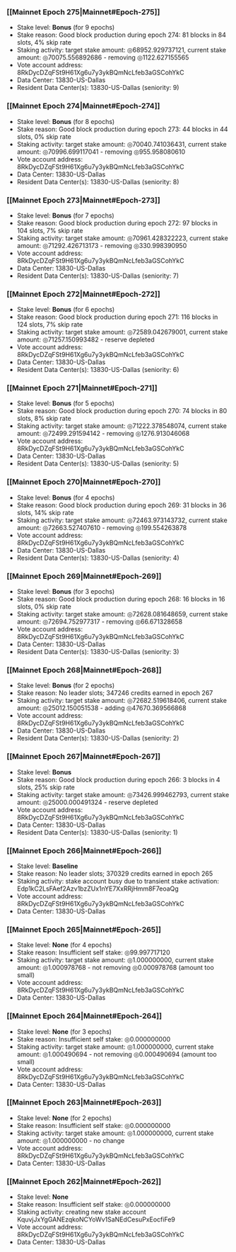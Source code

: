 ### [[Mainnet Epoch 275|Mainnet#Epoch-275]]
* Stake level: **Bonus** (for 9 epochs)
* Stake reason: Good block production during epoch 274: 81 blocks in 84 slots, 4% skip rate
* Staking activity: target stake amount: ◎68952.929737121, current stake amount: ◎70075.556892686 - removing ◎1122.627155565
* Vote account address: 8RkDycDZqFSt9H61Xg6u7y3ykBQmNcLfeb3aGSCohYkC
* Data Center: 13830-US-Dallas
* Resident Data Center(s): 13830-US-Dallas (seniority: 9)
### [[Mainnet Epoch 274|Mainnet#Epoch-274]]
* Stake level: **Bonus** (for 8 epochs)
* Stake reason: Good block production during epoch 273: 44 blocks in 44 slots, 0% skip rate
* Staking activity: target stake amount: ◎70040.741036431, current stake amount: ◎70996.699117041 - removing ◎955.958080610
* Vote account address: 8RkDycDZqFSt9H61Xg6u7y3ykBQmNcLfeb3aGSCohYkC
* Data Center: 13830-US-Dallas
* Resident Data Center(s): 13830-US-Dallas (seniority: 8)
### [[Mainnet Epoch 273|Mainnet#Epoch-273]]
* Stake level: **Bonus** (for 7 epochs)
* Stake reason: Good block production during epoch 272: 97 blocks in 104 slots, 7% skip rate
* Staking activity: target stake amount: ◎70961.428322223, current stake amount: ◎71292.426713173 - removing ◎330.998390950
* Vote account address: 8RkDycDZqFSt9H61Xg6u7y3ykBQmNcLfeb3aGSCohYkC
* Data Center: 13830-US-Dallas
* Resident Data Center(s): 13830-US-Dallas (seniority: 7)
### [[Mainnet Epoch 272|Mainnet#Epoch-272]]
* Stake level: **Bonus** (for 6 epochs)
* Stake reason: Good block production during epoch 271: 116 blocks in 124 slots, 7% skip rate
* Staking activity: target stake amount: ◎72589.042679001, current stake amount: ◎71257.150993482 - reserve depleted
* Vote account address: 8RkDycDZqFSt9H61Xg6u7y3ykBQmNcLfeb3aGSCohYkC
* Data Center: 13830-US-Dallas
* Resident Data Center(s): 13830-US-Dallas (seniority: 6)
### [[Mainnet Epoch 271|Mainnet#Epoch-271]]
* Stake level: **Bonus** (for 5 epochs)
* Stake reason: Good block production during epoch 270: 74 blocks in 80 slots, 8% skip rate
* Staking activity: target stake amount: ◎71222.378548074, current stake amount: ◎72499.291594142 - removing ◎1276.913046068
* Vote account address: 8RkDycDZqFSt9H61Xg6u7y3ykBQmNcLfeb3aGSCohYkC
* Data Center: 13830-US-Dallas
* Resident Data Center(s): 13830-US-Dallas (seniority: 5)
### [[Mainnet Epoch 270|Mainnet#Epoch-270]]
* Stake level: **Bonus** (for 4 epochs)
* Stake reason: Good block production during epoch 269: 31 blocks in 36 slots, 14% skip rate
* Staking activity: target stake amount: ◎72463.973143732, current stake amount: ◎72663.527407610 - removing ◎199.554263878
* Vote account address: 8RkDycDZqFSt9H61Xg6u7y3ykBQmNcLfeb3aGSCohYkC
* Data Center: 13830-US-Dallas
* Resident Data Center(s): 13830-US-Dallas (seniority: 4)
### [[Mainnet Epoch 269|Mainnet#Epoch-269]]
* Stake level: **Bonus** (for 3 epochs)
* Stake reason: Good block production during epoch 268: 16 blocks in 16 slots, 0% skip rate
* Staking activity: target stake amount: ◎72628.081648659, current stake amount: ◎72694.752977317 - removing ◎66.671328658
* Vote account address: 8RkDycDZqFSt9H61Xg6u7y3ykBQmNcLfeb3aGSCohYkC
* Data Center: 13830-US-Dallas
* Resident Data Center(s): 13830-US-Dallas (seniority: 3)
### [[Mainnet Epoch 268|Mainnet#Epoch-268]]
* Stake level: **Bonus** (for 2 epochs)
* Stake reason: No leader slots; 347246 credits earned in epoch 267
* Staking activity: target stake amount: ◎72682.519618406, current stake amount: ◎25012.150051538 - adding ◎47670.369566868
* Vote account address: 8RkDycDZqFSt9H61Xg6u7y3ykBQmNcLfeb3aGSCohYkC
* Data Center: 13830-US-Dallas
* Resident Data Center(s): 13830-US-Dallas (seniority: 2)
### [[Mainnet Epoch 267|Mainnet#Epoch-267]]
* Stake level: **Bonus**
* Stake reason: Good block production during epoch 266: 3 blocks in 4 slots, 25% skip rate
* Staking activity: target stake amount: ◎73426.999462793, current stake amount: ◎25000.000491324 - reserve depleted
* Vote account address: 8RkDycDZqFSt9H61Xg6u7y3ykBQmNcLfeb3aGSCohYkC
* Data Center: 13830-US-Dallas
* Resident Data Center(s): 13830-US-Dallas (seniority: 1)
### [[Mainnet Epoch 266|Mainnet#Epoch-266]]
* Stake level: **Baseline**
* Stake reason: No leader slots; 370329 credits earned in epoch 265
* Staking activity: stake account busy due to transient stake activation: Edp1kC2LsFAef2Azv1bzZUx1nYE7XxRRjHmm8F7eoaQg
* Vote account address: 8RkDycDZqFSt9H61Xg6u7y3ykBQmNcLfeb3aGSCohYkC
* Data Center: 13830-US-Dallas
### [[Mainnet Epoch 265|Mainnet#Epoch-265]]
* Stake level: **None** (for 4 epochs)
* Stake reason: Insufficient self stake: ◎99.997717120
* Staking activity: target stake amount: ◎1.000000000, current stake amount: ◎1.000978768 - not removing ◎0.000978768 (amount too small)
* Vote account address: 8RkDycDZqFSt9H61Xg6u7y3ykBQmNcLfeb3aGSCohYkC
* Data Center: 13830-US-Dallas
### [[Mainnet Epoch 264|Mainnet#Epoch-264]]
* Stake level: **None** (for 3 epochs)
* Stake reason: Insufficient self stake: ◎0.000000000
* Staking activity: target stake amount: ◎1.000000000, current stake amount: ◎1.000490694 - not removing ◎0.000490694 (amount too small)
* Vote account address: 8RkDycDZqFSt9H61Xg6u7y3ykBQmNcLfeb3aGSCohYkC
* Data Center: 13830-US-Dallas
### [[Mainnet Epoch 263|Mainnet#Epoch-263]]
* Stake level: **None** (for 2 epochs)
* Stake reason: Insufficient self stake: ◎0.000000000
* Staking activity: target stake amount: ◎1.000000000, current stake amount: ◎1.000000000 - no change
* Vote account address: 8RkDycDZqFSt9H61Xg6u7y3ykBQmNcLfeb3aGSCohYkC
* Data Center: 13830-US-Dallas
### [[Mainnet Epoch 262|Mainnet#Epoch-262]]
* Stake level: **None**
* Stake reason: Insufficient self stake: ◎0.000000000
* Staking activity: creating new stake account KquvjJxYgGANEzqkoNCYoWv1SaNEdCesuPxEocfiFe9
* Vote account address: 8RkDycDZqFSt9H61Xg6u7y3ykBQmNcLfeb3aGSCohYkC
* Data Center: 13830-US-Dallas